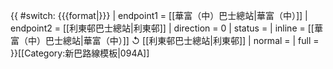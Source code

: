{{ #switch: {{{format|}}}
  | endpoint1 = [[華富（中）巴士總站|華富（中）]]
  | endpoint2 = [[利東邨巴士總站|利東邨]]
  | direction = 0
  | status = 
  | inline = [[華富（中）巴士總站|華富（中）]] ↺ [[利東邨巴士總站|利東邨]]
  | normal =
  | full =
}}<noinclude>[[Category:新巴路線模板|094A]]</noinclude>